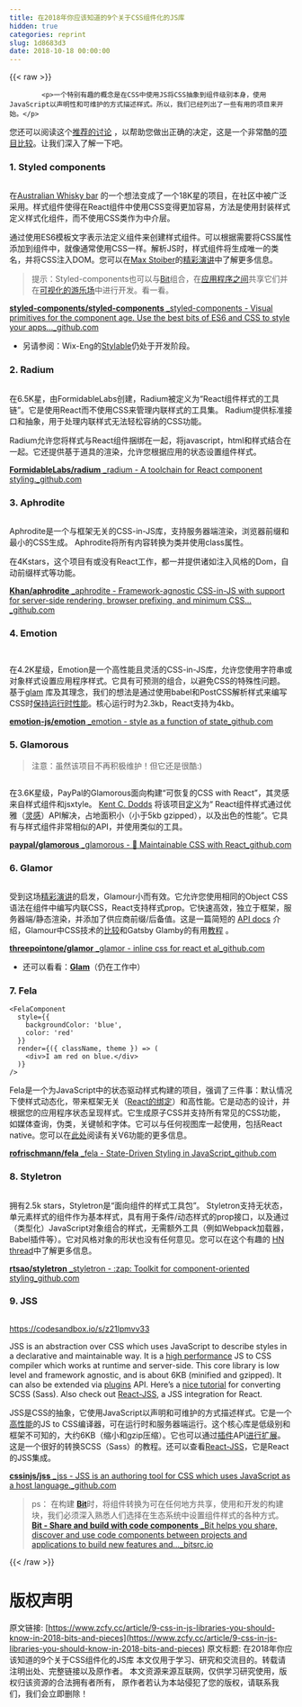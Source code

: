 ```yaml
---
title: 在2018年你应该知道的9个关于CSS组件化的JS库
hidden: true
categories: reprint
slug: 1d8683d3
date: 2018-10-18 00:00:00
---
```


{{< raw >}}

            <p>一个特别有趣的概念是在CSS中使用JS将CSS抽象到组件级别本身，使用JavaScript以声明性和可维护的方式描述样式。所以，我们已经列出了一些有用的项目来开始。</p>
<p>您还可以阅读这个<a href="https://gist.github.com/troch/c27c6a8cc47b76755d848c6d1204fdaf">推荐的讨论</a> ，以帮助您做出正确的决定，这是一个非常酷的<a href="https://github.com/tuchk4/awesome-css-in-js">项目比较</a>。让我们深入了解一下吧。</p>
<h3>1. Styled components</h3>
<p><img src="https://p0.ssl.qhimg.com/t017985d3ba7e3f3f81.png" alt=""></p>
<p>在<a href="https://tylermcginnis.com/podcast/max-stoiber/">Australian Whisky bar</a> 的一个想法变成了一个18K星的项目，在社区中被广泛采用。样式组件使得在React组件中使用CSS变得更加容易，方法是使用封装样式定义样式化组件，而不使用CSS类作为中介层。</p>
<p>通过使用ES6模板文字表示法定义组件来创建样式组件。可以根据需要将CSS属性添加到组件中，就像通常使用CSS一样。解析JS时，样式组件将生成唯一的类名，并将CSS注入DOM。您可以在<a href="https://medium.com/@mxstbr">Max Stoiber</a>的<a href="https://www.youtube.com/watch?v=Bi5MqqgxKVo">精彩演讲</a>中了解更多信息。</p>
<blockquote>
<p>提示：Styled-components也可以与<a href="https://bitsrc.io">Bit</a>组合，在<a href="https://blog.bitsrc.io/how-to-easily-share-react-components-between-projects-3dd42149c09">应用程序之间</a>共享它们并在<a href="https://blog.bitsrc.io/introducing-the-live-react-component-playground-d8c281352ee7">可视化的游乐场</a>中进行开发。看一看。</p>
</blockquote>
<p><a href="https://github.com/styled-components/styled-components" title="https://github.com/styled-components/styled-components"><strong>styled-components/styled-components</strong> _styled-components - Visual primitives for the component age. Use the best bits of ES6 and CSS to style your apps…_github.com</a><a href="https://github.com/styled-components/styled-components"></a></p>
<ul>
<li>另请参阅：Wix-Eng的<a href="https://github.com/wix/stylable">Stylable</a>仍处于开发阶段。</li>
</ul>
<h3>2. Radium</h3>
<p><img src="https://p0.ssl.qhimg.com/t011b4217be5670045a.png" alt=""></p>
<p>在6.5K星，由FormidableLabs创建，Radium被定义为“React组件样式的工具链”。它是使用React而不使用CSS来管理内联样式的工具集。 Radium提供标准接口和抽象，用于处理内联样式无法轻松容纳的CSS功能。</p>
<p>Radium允许您将样式与React组件捆绑在一起，将javascript，html和样式结合在一起。它还提供基于道具的渲染，允许您根据应用的状态设置组件样式。</p>
<p><a href="https://github.com/FormidableLabs/radium" title="https://github.com/FormidableLabs/radium"><strong>FormidableLabs/radium</strong> _radium - A toolchain for React component styling._github.com</a><a href="https://github.com/FormidableLabs/radium"></a></p>
<h3>3. Aphrodite</h3>
<p><img src="https://p0.ssl.qhimg.com/t010fd61c6d3345b226.jpg" alt=""></p>
<p>Aphrodite是一个与框架无关的CSS-in-JS库，支持服务器端渲染，浏览器前缀和最小的CSS生成。 Aphrodite将所有内容转换为类并使用class属性。</p>
<p>在4Kstars，这个项目有或没有React工作，都一并提供诸如注入风格的Dom，自动前缀样式等功能。</p>
<p><a href="https://github.com/Khan/aphrodite" title="https://github.com/Khan/aphrodite"><strong>Khan/aphrodite</strong> _aphrodite - Framework-agnostic CSS-in-JS with support for server-side rendering, browser prefixing, and minimum CSS…_github.com</a><a href="https://github.com/Khan/aphrodite"></a></p>
<h3>4. Emotion</h3>
<p><img src="https://p0.ssl.qhimg.com/t010d2b2e115a29ae11.png" alt=""></p>
<p><img src="https://p0.ssl.qhimg.com/t019734ad78142b24e4.png" alt=""></p>
<p>在4.2K星级，Emotion是一个高性能且灵活的CSS-in-JS库，允许您使用字符串或对象样式设置应用程序样式。它具有可预测的组合，以避免CSS的特殊性问题。基于<a href="https://github.com/threepointone/glam">glam</a> 库及其理念，我们的想法是通过使用babel和PostCSS解析样式来编写CSS时<a href="https://medium.com/@tkh44/emotion-ad1c45c6d28b">保持运行时性能</a>。核心运行时为2.3kb，React支持为4kb。</p>
<p><a href="https://github.com/emotion-js/emotion" title="https://github.com/emotion-js/emotion"><strong>emotion-js/emotion</strong> _emotion - style as a function of state_github.com</a><a href="https://github.com/emotion-js/emotion"></a></p>
<h3>5. Glamorous</h3>
<blockquote>
<p>注意：虽然该项目不再积极维护！但它还是很酷:)</p>
</blockquote>
<p><img src="https://p0.ssl.qhimg.com/t0111478e06ab33d808.png" alt=""></p>
<p>在3.6K星级，PayPal的Glamorous面向构建“可恢复的CSS with React”，其灵感来自样式组件和jsxtyle。 <a href="https://medium.com/@kentcdodds">Kent C. Dodds</a> 将该项目<a href="https://blog.kentcdodds.com/introducing-glamorous-fb3c9f4ed20e">定义</a>为“ React组件样式通过优雅（<a href="https://github.com/kentcdodds/glamorous#inspiration">灵感</a>）API解决，占地面积小（小于5kb gzipped），以及出色的性能”。它具有与样式组件非常相似的API，并使用类似的工具。</p>
<p><a href="https://github.com/paypal/glamorous" title="https://github.com/paypal/glamorous"><strong>paypal/glamorous</strong> _glamorous - 💄 Maintainable CSS with React_github.com</a><a href="https://github.com/paypal/glamorous"></a></p>
<h3>6. Glamor</h3>
<p><img src="https://p0.ssl.qhimg.com/t014b625e17fe4e66d7.png" alt=""></p>
<p>受到这场<a href="https://speakerdeck.com/vjeux/react-css-in-js">精彩演讲</a>的启发，Glamour小而有效。它允许您使用相同的Object CSS语法在组件中编写内联CSS，React支持样式prop。它快速高效，独立于框架，服务器端/静态渲染，并添加了供应商前缀/后备值。这是一篇简短的 <a href="https://github.com/threepointone/glamor/blob/master/docs/api.md">API docs</a> 介绍，Glamour中CSS技术的<a href="https://github.com/threepointone/glamor/blob/master/docs/howto.md">比较</a>和Gatsby Glamby的有用<a href="https://www.gatsbyjs.org/docs/glamor/">教程</a> 。</p>
<p><a href="https://github.com/threepointone/glamor" title="https://github.com/threepointone/glamor"><strong>threepointone/glamor</strong> _glamor - inline css for react et al_github.com</a><a href="https://github.com/threepointone/glamor"></a></p>
<ul>
<li>还可以看看：<a href="https://github.com/threepointone/glam"><strong>Glam</strong></a>（仍在工作中）</li>
</ul>
<h3>7. Fela</h3>
<pre><code class="hljs vim">&lt;FelaComponent
  style={{
    backgroundColor: <span class="hljs-string">'blue'</span>,
    color: <span class="hljs-string">'red'</span>
  }}
  render={({ className, theme }) =&gt; (
    <span class="hljs-symbol">&lt;div&gt;</span>I <span class="hljs-keyword">am</span> <span class="hljs-keyword">red</span> <span class="hljs-keyword">on</span> blue.&lt;/div&gt;
  )}
/&gt;
</code></pre><p>Fela是一个为JavaScript中的状态驱动样式构建的项目，强调了三件事：默认情况下使样式动态化，带来框架无关（<a href="https://github.com/rofrischmann/fela/tree/master/packages/react-fela">React的绑定</a>）和高性能。它是动态的设计，并根据您的应用程序状态呈现样式。它生成原子CSS并支持所有常见的CSS功能，如媒体查询，伪类，关键帧和字体。它可以与任何视图库一起使用，包括React native。您可以在<a href="http://Version%206">此处</a>阅读有关V6功能的更多信息。</p>
<p><a href="https://github.com/rofrischmann/fela" title="https://github.com/rofrischmann/fela"><strong>rofrischmann/fela</strong> _fela - State-Driven Styling in JavaScript_github.com</a><a href="https://github.com/rofrischmann/fela"></a></p>
<h3>8. Styletron</h3>
<p><img src="https://p0.ssl.qhimg.com/t010f36106a1ed23000.png" alt=""></p>
<p>拥有2.5k stars，Styletron是“面向组件的样式工具包”。 Styletron支持无状态，单元素样式的组件作为基本样式，具有用于条件/动态样式的prop接口，以及通过（类型化）JavaScript对象组合的样式，无需额外工具（例如Webpack加载器，Babel插件等）。它对风格对象的形状也没有任何意见。您可以在这个有趣的 <a href="https://news.ycombinator.com/item?id=13116878">HN thread</a>中了解更多信息。</p>
<p><a href="https://github.com/rtsao/styletron" title="https://github.com/rtsao/styletron"><strong>rtsao/styletron</strong> _styletron - :zap: Toolkit for component-oriented styling_github.com</a><a href="https://github.com/rtsao/styletron"></a></p>
<h3>9. JSS</h3>
<p><img src="https://p0.ssl.qhimg.com/t012d4adcc02ff61072.png" alt=""></p>
<p><a href="https://codesandbox.io/s/z21lpmvv33">https://codesandbox.io/s/z21lpmvv33</a></p>
<p>JSS is an abstraction over CSS which uses JavaScript to describe styles in a declarative and maintainable way. It is a <a href="https://github.com/cssinjs/jss/blob/master/docs/performance.md">high performance</a> JS to CSS compiler which works at runtime and server-side. This core library is low level and framework agnostic, and is about 6KB (minified and gzipped). It can also be extended via <a href="https://github.com/cssinjs/jss/blob/master/docs/plugins.md">plugins</a> API. Here’s a <a href="https://egghead.io/courses/convert-scss-sass-to-css-in-js">nice tutorial</a> for converting SCSS (Sass). Also check out <a href="https://github.com/cssinjs/react-jss">React-JSS</a>, a JSS integration for React.</p>
<p>JSS是CSS的抽象，它使用JavaScript以声明和可维护的方式描述样式。它是一个<a href="https://github.com/cssinjs/jss/blob/master/docs/performance.md">高性能</a>的JS to CSS编译器，可在运行时和服务器端运行。这个核心库是低级别和框架不可知的，大约6KB（缩小和gzip压缩）。它也可以通过<a href="https://github.com/cssinjs/jss/blob/master/docs/plugins.md">插件</a>API<a href="https://egghead.io/courses/convert-scss-sass-to-css-in-js">进行扩展</a>。这是一个很好的转换SCSS（Sass）的教程。还可以查看<a href="https://github.com/cssinjs/react-jss">React-JSS</a>，它是React的JSS集成。</p>
<p><a href="https://github.com/cssinjs/jss" title="https://github.com/cssinjs/jss"><strong>cssinjs/jss</strong> _jss - JSS is an authoring tool for CSS which uses JavaScript as a host language._github.com</a><a href="https://github.com/cssinjs/jss"></a></p>
<blockquote>
<p>ps：
在构建 <a href="https://bitsrc.io/"><strong>Bit</strong></a>时，将组件转换为可在任何地方共享，使用和开发的构建块，我们必须深入熟悉人们选择在生态系统中设置组件样式的各种方式。
<a href="https://bitsrc.io" title="https://bitsrc.io"><strong>Bit - Share and build with code components</strong> _Bit helps you share, discover and use code components between projects and applications to build new features and…_bitsrc.io</a><a href="https://bitsrc.io"></a></p>
</blockquote>

          
{{< /raw >}}

# 版权声明
原文链接: [https://www.zcfy.cc/article/9-css-in-js-libraries-you-should-know-in-2018-bits-and-pieces](https://www.zcfy.cc/article/9-css-in-js-libraries-you-should-know-in-2018-bits-and-pieces)
原文标题: 在2018年你应该知道的9个关于CSS组件化的JS库
本文仅用于学习、研究和交流目的。转载请注明出处、完整链接以及原作者。
本文资源来源互联网，仅供学习研究使用，版权归该资源的合法拥有者所有，
原作者若认为本站侵犯了您的版权，请联系我们，我们会立即删除！
